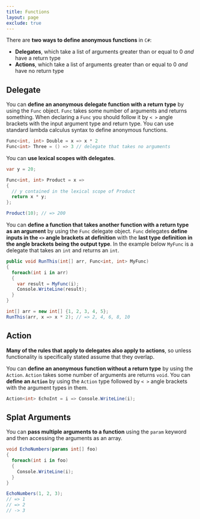 ```yaml
---
title: Functions
layout: page
exclude: true
---
```


There are **two ways to define anonymous functions** in `C#`:

- **Delegates**, which take a list of arguments greater than or equal to 0 *and* have a return type
- **Actions**, which take a list of arguments greater than or equal to 0 *and* have no return type

## Delegate

You can **define an anonymous delegate function with a return type** by using the `Func` object. `Func` takes some number of arguments and returns something. When declaring a `Func` you should follow it by `< >` angle brackets with the input argument type and return type. You can use standard lambda calculus syntax to define anonymous functions.
```csharp
Func<int, int> Double = x => x * 2
Func<int> Three = () => 3 // delegate that takes no arguments
```

You can **use lexical scopes with delegates**.
```csharp
var y = 20;

Func<int, int> Product = x =>
{
  // y contained in the lexical scope of Product
  return x * y;
};

Product(10); // => 200
```

You can **define a function that takes another function with a return type as an argument** by using the `Func` delegate object. `Func` delegates **define inputs in the `<>` angle brackets at definition** with the **last type definition in the angle brackets being the output type**. In the example below `MyFunc` is a delegate that takes an `int` and returns an `int`.
```csharp
public void RunThis(int[] arr, Func<int, int> MyFunc)
{
  foreach(int i in arr)
  {
    var result = MyFunc(i);
    Console.WriteLine(result);
  }
}

int[] arr = new int[] {1, 2, 3, 4, 5};
RunThis(arr, x => x * 2); // => 2, 4, 6, 8, 10
```

## Action

**Many of the rules that apply to delegates also apply to actions**, so unless functionality is specifically stated assume that they overlap.

You can **define an anonymous function without a return type** by using the `Action`. `Action` takes some number of arguments are returns `void`. You can **define an `Action`** by using the `Action` type followed by `< >` angle brackets with the argument types in them.

```csharp
Action<int> EchoInt = i => Console.WriteLine(i);
```

## Splat Arguments

You can **pass multiple arguments to a function** using the `param` keyword and then accessing the arguments as an array.
```csharp
void EchoNumbers(params int[] foo)
{
  foreach(int i in foo)
  {
    Console.WriteLine(i);
  }
}

EchoNumbers(1, 2, 3);
// => 1
// => 2
// -> 3
```